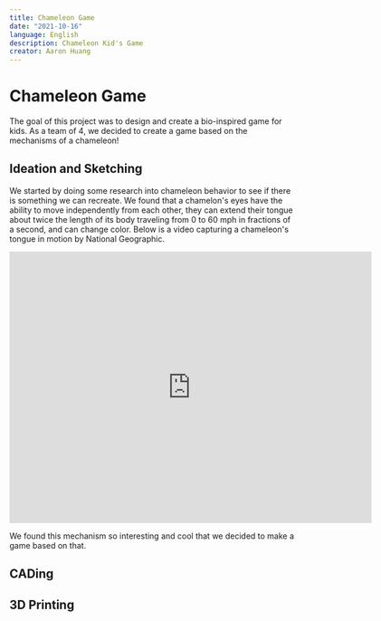 ```yaml
---
title: Chameleon Game
date: "2021-10-16"
language: English
description: Chameleon Kid's Game
creator: Aaron Huang
---
```


# Chameleon Game
The goal of this project was to design and create a bio-inspired game for kids. As a team of 4, we decided to create a game based on the mechanisms of a chameleon! 

## Ideation and Sketching
We started by doing some research into chameleon behavior to see if there is something we can recreate. We found that a chamelon's eyes have the ability to move independently from each other, they can extend their tongue about twice the length of its body traveling from 0 to 60 mph in fractions of a second, and can change color. Below is a video capturing a chameleon's tongue in motion by National Geographic.

<iframe
    width="640"
    height="480"
    src="https://www.youtube.com/embed/pn37lT7HbrA"
    frameborder="0"
    allow="autoplay; encrypted-media"
    allowfullscreen
>
</iframe>

We found this mechanism so interesting and cool that we decided to make a game based on that.


## CADing
## 3D Printing
